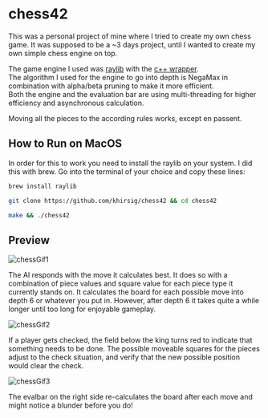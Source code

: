 # chess42

This was a personal project of mine where I tried to create my own chess game.
It was supposed to be a ~3 days project, until I wanted to create my own simple chess engine on top.

The game engine I used was [raylib](https://github.com/raysan5/raylib) with the [c++ wrapper](https://github.com/RobLoach/raylib-cpp).  
The algorithm I used for the engine to go into depth is NegaMax in combination with alpha/beta pruning to make it more efficient.  
Both the engine and the evaluation bar are using multi-threading for higher efficiency and asynchronous calculation.

Moving all the pieces to the according rules works, except en passent.

## How to Run on MacOS

In order for this to work you need to install the raylib on your system. I did this with brew.
Go into the terminal of your choice and copy these lines:

```bash
brew install raylib
```
```bash
git clone https://github.com/khirsig/chess42 && cd chess42
```
```bash
make && ./chess42
```

## Preview

![chessGif1](https://user-images.githubusercontent.com/78398628/181710348-c59e62c7-b633-49b9-a274-96aa14df6700.gif)

The AI responds with the move it calculates best. It does so with a combination of piece values and square value for each piece type it currently stands on. It calculates the board for each possible move into depth 6 or whatever you put in. However, after depth 6 it takes quite a while longer until too long for enjoyable gameplay.

![chessGif2](https://user-images.githubusercontent.com/78398628/181713372-9506932e-31e4-4039-bdb5-c64d8789523f.gif)

If a player gets checked, the field below the king turns red to indicate that something needs to be done. The possible moveable squares for the pieces adjust to the check situation, and verify that the new possible position would clear the check.

![chessGif3](https://user-images.githubusercontent.com/78398628/181715716-e30a52cd-dd8a-4490-ae5c-b66d86970e04.gif)

The evalbar on the right side re-calculates the board after each move and might notice a blunder before you do!
